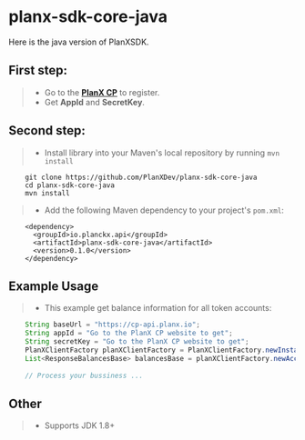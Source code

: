 # planx-sdk-core-java
Here is the java version of PlanXSDK.


## First step:
> * Go to the **[PlanX CP](https://cp.planx.io)** to register.
> * Get **AppId** and **SecretKey**.
## Second step:
> * Install library into your Maven's local repository by running `mvn install`
```
    git clone https://github.com/PlanXDev/planx-sdk-core-java
    cd planx-sdk-core-java
    mvn install
```
> * Add the following Maven dependency to your project's `pom.xml`:
```
    <dependency>
      <groupId>io.planckx.api</groupId>
      <artifactId>planx-sdk-core-java</artifactId>
      <version>0.1.0</version>
    </dependency>
```
## Example Usage
> * This example get balance information for all token accounts:
```java
    String baseUrl = "https://cp-api.planx.io";
    String appId = "Go to the PlanX CP website to get";
    String secretKey = "Go to the PlanX CP website to get";
    PlanXClientFactory planXClientFactory = PlanXClientFactory.newInstance(baseUrl,appId, secretKey);
    List<ResponseBalancesBase> balancesBase = planXClientFactory.newAccountClient().getAccountBalancesBase();
    
    // Process your bussiness ...
```

## Other
> * Supports JDK 1.8+
